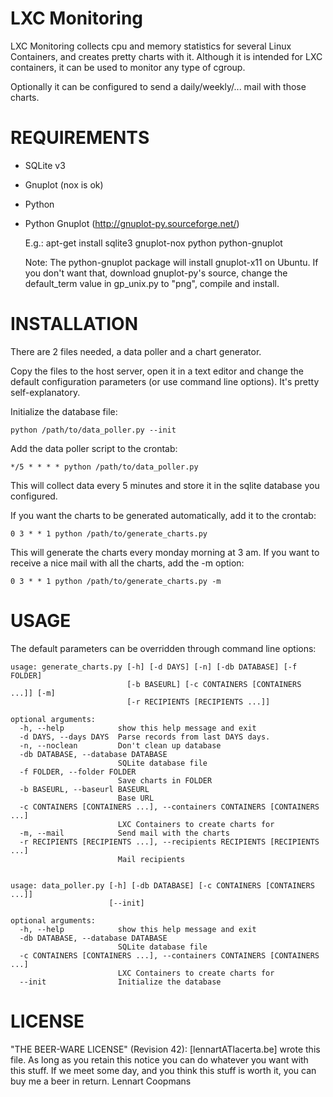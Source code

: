 LXC Monitoring
=======
LXC Monitoring collects cpu and memory statistics for several Linux Containers,
and creates pretty charts with it. Although it is intended for LXC containers,
it can be used to monitor any type of cgroup.

Optionally it can be configured to send a daily/weekly/... mail with those
charts.


REQUIREMENTS
=======
* SQLite v3
* Gnuplot (nox is ok)
* Python
* Python Gnuplot (http://gnuplot-py.sourceforge.net/)

  E.g.:
  apt-get install sqlite3 gnuplot-nox python python-gnuplot
  
  Note:
  The python-gnuplot package will install gnuplot-x11 on Ubuntu. If you don't
  want that, download gnuplot-py's source, change the default_term value in
  gp_unix.py to "png", compile and install.


INSTALLATION
=======
There are 2 files needed, a data poller and a chart generator.

Copy the files to the host server, open it in a text editor and change the
default configuration parameters (or use command line options). It's pretty
self-explanatory.

Initialize the database file:

	python /path/to/data_poller.py --init

Add the data poller script to the crontab:

	*/5 * * * * python /path/to/data_poller.py

This will collect data every 5 minutes and store it in the sqlite database you
configured.

If you want the charts to be generated automatically, add it to the crontab:

	0 3 * * 1 python /path/to/generate_charts.py

This will generate the charts every monday morning at 3 am. If you want to 
receive a nice mail with all the charts, add the -m option:

	0 3 * * 1 python /path/to/generate_charts.py -m

USAGE
=======
The default parameters can be overridden through command line options:

	usage: generate_charts.py [-h] [-d DAYS] [-n] [-db DATABASE] [-f FOLDER]
	                          [-b BASEURL] [-c CONTAINERS [CONTAINERS ...]] [-m]
	                          [-r RECIPIENTS [RECIPIENTS ...]]
	
	optional arguments:
	  -h, --help            show this help message and exit
	  -d DAYS, --days DAYS  Parse records from last DAYS days.
	  -n, --noclean         Don't clean up database
	  -db DATABASE, --database DATABASE
	                        SQLite database file
	  -f FOLDER, --folder FOLDER
	                        Save charts in FOLDER
	  -b BASEURL, --baseurl BASEURL
	                        Base URL
	  -c CONTAINERS [CONTAINERS ...], --containers CONTAINERS [CONTAINERS ...]
	                        LXC Containers to create charts for
	  -m, --mail            Send mail with the charts
	  -r RECIPIENTS [RECIPIENTS ...], --recipients RECIPIENTS [RECIPIENTS ...]
	                        Mail recipients
	

	usage: data_poller.py [-h] [-db DATABASE] [-c CONTAINERS [CONTAINERS ...]]
	                      [--init]
	
	optional arguments:
	  -h, --help            show this help message and exit
	  -db DATABASE, --database DATABASE
	                        SQLite database file
	  -c CONTAINERS [CONTAINERS ...], --containers CONTAINERS [CONTAINERS ...]
	                        LXC Containers to create charts for
	  --init                Initialize the database
	
	  
LICENSE
=======
"THE BEER-WARE LICENSE" (Revision 42):
[lennartATlacerta.be] wrote this file. As long as you retain this notice you
can do whatever you want with this stuff. If we meet some day, and you think
this stuff is worth it, you can buy me a beer in return. Lennart Coopmans
